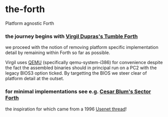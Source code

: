 # the-forth
Platform agnostic Forth

### the journey begins with [Virgil Dupras's Tumble Forth](http://tumbleforth.hardcoded.net)
we proceed with the notion of removing platform specific implementation detail by remaining within Forth so far as possible.

Virgil uses [QEMU](https://www.qemu.org/) (specifically qemu-system-i386) for convenience despite the fact the assembled binaries should in principal run on a PC2 with the legacy BIOS3 option ticked. By targetting the BIOS we steer clear of platform detail at the outset. 

### for minimal implementations see e.g. [Cesar Blum's Sector Forth](https://github.com/cesarblum/sectorforth)
the inspiration for which came from a 1996 [Usenet thread](https://groups.google.com/g/comp.lang.forth/c/NS2icrCj1jQ)!

